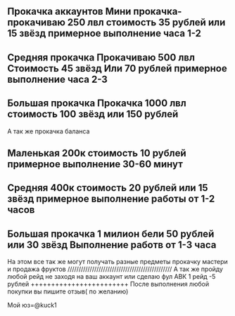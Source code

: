 Прокачка аккаунтов 
Мини прокачка- прокачиваю 250 лвл стоимость 35  рублей или 15 звёзд примерное выполнение часа 1-2
----------------------------------------------------
Средняя прокачка 
Прокачиваю 500 лвл 
Стоимость 45 звёзд 
Или 70 рублей примерное выполнение часа 2-3
----------------------------------------------------
Большая прокачка 
Прокачка 1000 лвл стоимость 100 звёзд или 150 рублей
----------------------------------------------------
А так же прокачка баланса 

Маленькая 200к стоимость 10 рублей примерное выполнение 30-60 минут
----------------------------------------------------
 Средняя 400к стоимость 20 рублей  или 15 звёзд  примерное выполнение работы от 1-2 часов
----------------------------------------------------
Большая прокачка 1 милион бели 50 рублей или 30 звёзд 
Выполнение работв от 1-3 часа
----------------------------------------------------
На этом все так же могут получать разные предметы прокачку мастери и продажа фруктов 
///////////////////////////////////////////////
А так же пройду любой рейд не заходя на ваш аккаунт или сделаю фул АВК 1 рейд -5 рублей 
++++++++++++++++++++++++
После выполнения любой
 покупки вы пишите отзыв( по желанию)

Мой юз=@kuck1
